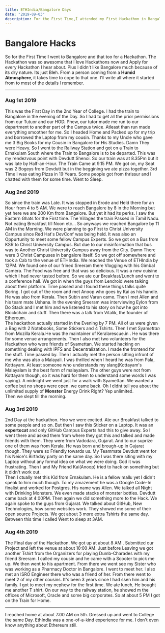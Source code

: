```yaml
---
title: ETHIndia/Bangalore Days
date: "2019-09-03"
description: For the First Time,I attended my First Hackathon in Bangalore and it was an international Hackathon called ETHIndia. Wew,it was actually really awesome to visit Bangalore and Hack on something I dont know anything about
---
```

# Bangalore Hacks

So for the First Time I went to Bangalore and that too for a Hackathon. The Hackathon was so awesome that I love Hackathons now and Apply for every Hackathon I hear about. Plus I didn't like Bangalore much because of its dry nature. Its just Bleh. From a person coming from a **Humid Atmosphere**, it takes time to cope to that one. I'll write all where it started from to most of the details I remember. 

----------
### Aug 1st 2019
This was the First Day in the 2nd Year of College. I had the train to Bangalore in the evening of the Day. So I had to get all the prior permissions from our Tutuor and our HOD. Phew, our tutor made me run to our department to another part of the Campus twice. Atleast than run made everything smoother for me.
So I headed Home and Packed up for my trip and borrowed the Laptop from my cousin. Thanks to my Uncle who gave me 3 Big Books for my Cousin in Bangalore for His Studies. Damn They were Heavy. So I went to the Railway Station and got on a Train to Ernakulam South where the Train to Bangalore is to be departed. This was my rendezvous point with Devdutt Shenoi. So our train was at 8.35Pm but it was late by Half-an-Hour. The Train Came at 9.15 PM. We got on, my Seat was 2 Bogeys from Devdutt but in the beggining we ate pizza together. 3rd Time I was eating Pizza in 19 Years. Some people got from thrissur and I chatted with them for some time. Went to Sleep. 
### Aug 2nd 2019
So since the train was Late. It was stopped in Erode and Held there for an Hour from 4 to 5 AM. We were to reach Bangalore by 8 in the Morning but yet here we are 200 Km from Bangalore. But yet it had its perks. I saw the Eastern Ghats for the First time. The Villages the train Passed in Tamil Nadu. Not eating Breakfast till Noon etc... So anyways we reached Bangalore by 11 AM in the Morning. We were planning to go First to Christ University Campus since Red Hat's DevConf was being held. It was also an Oppurtunity to meet some fellow Campus Experts. So we got on a Bus from KSR to Christ University Campus. But due to our misinformation that bus was to Another Christ University Campus away from the City. Damn There were 3 Christ Campuses in bangalore Itself. So we got off somewhere and took a Cab to the venue of ETHIndia. We reached the Venue of ETHIndia by 12PM. We found one of our frined Sreeram there Vlogging with his Gimbal Camera. The Food was free and that was so delicious. It was a new cuisine which I had never tasted before. So we ate our Breakfast/Lunch and went to a conference hall. We got in when the guys from Lendroid were talking about their platform. Time passed and I found these things talks quite Boring. I got out of the room and met Anoop who goes by Kai as his handle. He was also from Kerala. Then Subin and Varun came. Then I met Allen and his team mate Ushana. In the evening Sreeram was interviewing Eylon from Do Stack and I met him and we listened to his   story on how he got into Blockchain and stuff. Then there was a talk from Vitalik, the founder of Ethereum.    
The hackathon actually started in the Evening by 7 PM. All of us were given a Bag with 2 Notebooks, Some Stickers and 4 Tshirts. Then I met Syam*ettan* from Mozilla Kerala.He was the maintainer of Keralarescue.in . He was there for some venue arrangements. Then I also met two volunteers for the Hackathon who were friends of Syamettan. We started hacking on something dealing with IPFS and Decentralization. I made the frontend for the stuff. Time passed by. Then I actually met the person sitting infront of me who was also a Malayali. I was thrilled when I heard he was from Pala, Kottayam. At least someone who understands my slang(Kottayam's Malayalam is the best form of malayalam. The other guys were not from Kottayam though, so it was hard for them to understand some words I was saying). A midnight we went just for a walk with Syamettan. We wanted a coffee but no shops were open. we came back. Oh I didnt tell you about the unlimited supply of **Monster** Energy Drink Right? Yep unlimited.    
Then we slept till the morning.
### Aug 3rd 2019
2nd Day at the hackathon. Hoo we were excited. Ate our Breakfast talked to some people and so on. But then I saw this  Sticker on a Laptop. It was an **expertocat** and only GitHub Campus Experts had this to give away. So I went there and asked them from where they got this and talked and made friends with them. They were from Vadodara, Gujarat. And to our suprize one of them was from Kerala. He was born and brough-up in Gujarat though. They were so Friendly towards us. My Teammate Devdutt went for his Neice's Birthday party on the same day. So I was there siting with my Laptop without any formal idea on what we were doing. God it was frustrating. Then I and My Friend Kai(Anoop) tried to hack on something but it didn't work out.      
Then I ctually met this Kid from Ernakulam. He is a fellow mallu yet I didn't speak to him much though. To my amazement he was a Google Code-In finalist and worked for Postgres. His name was Allen. We talked all Night with Drinking Monsters. We even made stacks of monster bottles. Devdutt came back at 4:00PM. Then again we did something more to the Hack. We again spoke to the guys from Gujarat. We talked about GitHub, New Technologies, how some websites work. They showed me some of their open source Projects. We got about 3 more extra Tshirts the same day. Between this time I called Went to sleep at 3AM.
### Aug 4th 2019
The Final day of the Hackathon. We got up at about 8 AM . Submitted our Project and left the venue at about 10:00 AM. Just before Leaving we got another Tshirt from the Organizers for playing Dumb-Charades with my friend Sreeram. I called my cousin and he came with a Scooter to pick me up. We then went to his apartment. From there we went see my Sister who was working as a Pharmacy Doctor in Bangalore. I went to meet her. I also met an ISRO Engineer there who was a friend of her. From there  went to meet 2 of my other cousins. It's been 3 years since I had ssen him and his family. I got to meet my nephew  for the first time. We ate lunch, He bought me another T shirt. On our way to the railway station, he showed m the offices of Microsoft, Oracle and some big corporates. So at about 5 PM I got on the Train for Home.

--------
I reached home at about 7:00 AM on 5th. Dressed up and went to College the same Day. EthIndia was a one-of-a-kind experience for me. I don't even know anything about Ethereum still.
